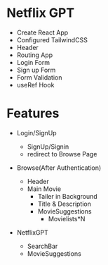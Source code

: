 # Netflix GPT

- Create React App
- Configured TailwindCSS
- Header
- Routing App
- Login Form
- Sign up Form
- Form Validation
- useRef Hook


# Features

- Login/SignUp
    - SignUp/Signin
    - redirect to Browse Page

- Browse(After Authentication)
    - Header
    - Main Movie
        - Tailer in Background
        - Title & Description 
        - MovieSuggestions
            - Movielists*N

- NetflixGPT
    - SearchBar
    - MovieSuggestions

